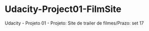 # Udacity-Project01-FilmSite
Udacity - Projeto 01 - Projeto: Site de trailer de filmes/Prazo: set 17
